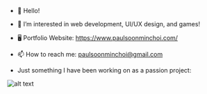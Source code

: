 - 👋 Hello!
- 👀 I’m interested in web development, UI/UX design, and games!
- 🖥 Portfolio Website: https://www.paulsoonminchoi.com/
- 📫 How to reach me: paulsoonminchoi@gmail.com

- Just something I have been working on as a passion project: 

![alt text](https://www.paulsoonminchoi.com/static/blulanding-3dc7e0b8bc0cbde0c8470647fc7e454e.png)

<!---
PaulSoonMinChoi/PaulSoonMinChoi is a ✨ special ✨ repository because its `README.md` (this file) appears on your GitHub profile.
You can click the Preview link to take a look at your changes.
--->
